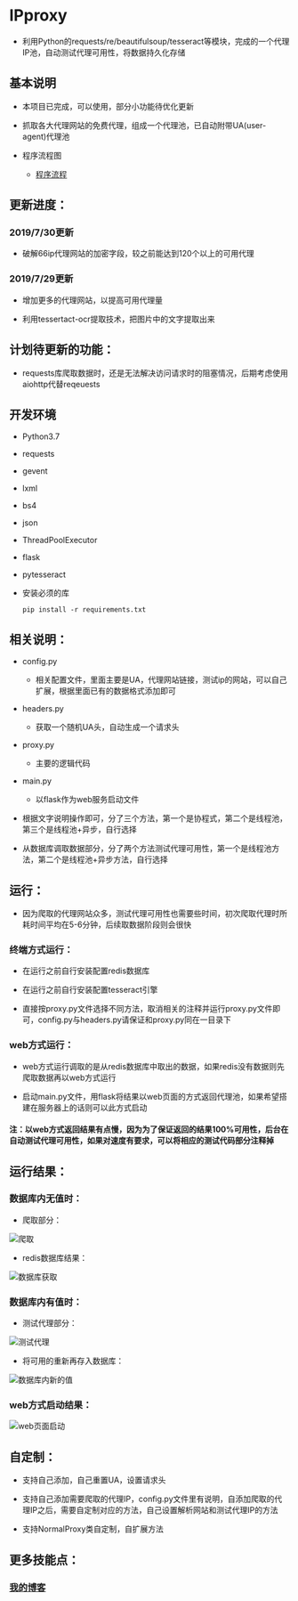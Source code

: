 # IPproxy

* 利用Python的requests/re/beautifulsoup/tesseract等模块，完成的一个代理IP池，自动测试代理可用性，将数据持久化存储


## 基本说明

* 本项目已完成，可以使用，部分小功能待优化更新

* 抓取各大代理网站的免费代理，组成一个代理池，已自动附带UA(user-agent)代理池

* 程序流程图
	+ [程序流程](http://naotu.baidu.com/file/b754a429094727b85240df587d005a3c?token=fd57d469e8309269)

## 更新进度：

### 2019/7/30更新

* 破解66ip代理网站的加密字段，较之前能达到120个以上的可用代理


### 2019/7/29更新

* 增加更多的代理网站，以提高可用代理量

* 利用tessertact-ocr提取技术，把图片中的文字提取出来

## 计划待更新的功能：


* requests库爬取数据时，还是无法解决访问请求时的阻塞情况，后期考虑使用aiohttp代替reqeuests



## 开发环境

* Python3.7
* requests
* gevent
* lxml
* bs4
* json
* ThreadPoolExecutor
* flask
* pytesseract

* 安装必须的库

    ``pip install -r requirements.txt ``
    
## 相关说明：

* config.py
	+ 相关配置文件，里面主要是UA，代理网站链接，测试ip的网站，可以自己扩展，根据里面已有的数据格式添加即可
* headers.py
	+ 获取一个随机UA头，自动生成一个请求头
* proxy.py 
	+ 主要的逻辑代码
* main.py
    + 以flask作为web服务启动文件

* 根据文字说明操作即可，分了三个方法，第一个是协程式，第二个是线程池，第三个是线程池+异步，自行选择

* 从数据库调取数据部分，分了两个方法测试代理可用性，第一个是线程池方法，第二个是线程池+异步方法，自行选择

## 运行：

* 因为爬取的代理网站众多，测试代理可用性也需要些时间，初次爬取代理时所耗时间平均在5-6分钟，后续取数据阶段则会很快

### 终端方式运行：

* 在运行之前自行安装配置redis数据库

* 在运行之前自行安装配置tesseract引擎

* 直接按proxy.py文件选择不同方法，取消相关的注释并运行proxy.py文件即可，config.py与headers.py请保证和proxy.py同在一目录下

### web方式运行：

* web方式运行调取的是从redis数据库中取出的数据，如果redis没有数据则先爬取数据再以web方式运行

* 启动main.py文件，用flask将结果以web页面的方式返回代理池，如果希望搭建在服务器上的话则可以此方式启动


#### 注：以web方式返回结果有点慢，因为为了保证返回的结果100%可用性，后台在自动测试代理可用性，如果对速度有要求，可以将相应的测试代码部分注释掉


## 运行结果：

### 数据库内无值时：

* 爬取部分：

![爬取](https://raw.githubusercontent.com/Eeyhan/pictures/master/proxy5.png)


* redis数据库结果：

![数据库获取](https://raw.githubusercontent.com/Eeyhan/pictures/master/redis.png)


### 数据库内有值时：

* 测试代理部分：

![测试代理](https://raw.githubusercontent.com/Eeyhan/pictures/master/proxy3.png)

* 将可用的重新再存入数据库：

![数据库内新的值](https://raw.githubusercontent.com/Eeyhan/pictures/master/proxy4.png)


### web方式启动结果：

![web页面启动](https://raw.githubusercontent.com/Eeyhan/pictures/master/flask.png)


## 自定制：

* 支持自己添加，自己重置UA，设置请求头

* 支持自己添加需要爬取的代理IP，config.py文件里有说明，自添加爬取的代理IP之后，需要自定制对应的方法，自己设置解析网站和测试代理IP的方法

* 支持NormalProxy类自定制，自扩展方法


## 更多技能点：

### [我的博客](https://www.cnblogs.com/Eeyhan '博客')